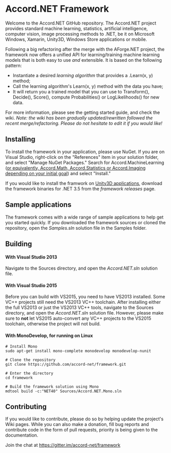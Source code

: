 Accord.NET Framework
===================

Welcome to the Accord.NET GitHub repository. The Accord.NET project provides standard machine learning, statistics, artificial intelligence, computer vision, image processing methods to .NET, be it on Microsoft Windows, Xamarin, Unity3D, Windows Store applications or mobile.

Following a big refactoring after the merge with the AForge.NET project, the framework now offers a unified API for learning/training machine learning models that is both easy to use *and* extensible. It is based on the following pattern:

- Instantiate a desired *learning algorithm* that provides a .Learn(x, y) method;
- Call the learning algorithm's Learn(x, y) method with the data you have; 
- It will return you a trained model that you can use to Transform(), Decide(), Score(), compute Probabilities() or LogLikelihoods() for new data.

For more information, please see the getting started guide, and check the wiki. *Note: the wiki has been gradually updated/rewritten followed the recent merge/refactoring. Please do not hesitate to edit it if you would like!*
 
Installing
-------------

To install the framework in your application, please use NuGet. If you are on Visual Studio, right-click on the "References" item in your solution folder, and select "Manage NuGet Packages." Search for Accord.MachineLearning ([or equivalently, Accord.Math, Accord.Statistics or Accord.Imaging depending on your initial goal](https://www.nuget.org/packages?q=accord.net)) and select "Install."

If you would like to install the framwork on [Unity3D applications](https://unity3d.com), download the framework binaries for .NET 3.5 from the *framework releases* page.

Sample applications
-------------

The framework comes with a wide range of sample applications to help get you started quickly. If you downloaded the framework sources or cloned the repository, open the *Samples.sln* solution file in the Samples folder.

Building
-------------

#### With Visual Studio 2013
Navigate to the Sources directory, and open the *Accord.NET.sln* solution file.

#### With Visual Studio 2015
Before you can build with VS2015, you need to have VS2013 installed. Some VC++ projects still need the VS2013 VC++ toolchain. After installing either the full VS2013 or just the VS2013 VC++ tools, navigate to the Sources directory, and open the *Accord.NET.sln* solution file. However, please make sure to **not** let VS2015 auto-convert any VC++ projects to the VS2015 toolchain, otherwise the project will not build.

#### With MonoDevelop, for running on Linux

    # Install Mono
    sudo apt-get install mono-complete monodevelop monodevelop-nunit

    # Clone the repository
    git clone https://github.com/accord-net/framework.git

    # Enter the directory
    cd framework

    # Build the framework solution using Mono
    mdtool build -c:"NET40" Sources/Accord.NET.Mono.sln
    
  Contributing
-------------

If you would like to contribute, please do so by helping update the project's Wiki pages. While you can also make a donation, fill bug reports and contribute code in the form of pull requests, priority is being given to the documentation. 

Join the chat at https://gitter.im/accord-net/framework
